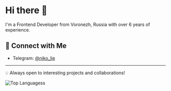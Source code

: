# Hi there 👋 

I'm a Frontend Developer from Voronezh, Russia with over 6 years of experience.


## 📱 Connect with Me

- Telegram: [@niko_lie][tg]

---

💡 Always open to interesting projects and collaborations!



![Top Languagess][langStats]

[langStats]: https://github-readme-stats.vercel.app/api/top-langs/?username=nikolai-smolianinov&layout=compact&card_width=1000
[tg]: https://t.me/niko_lie
